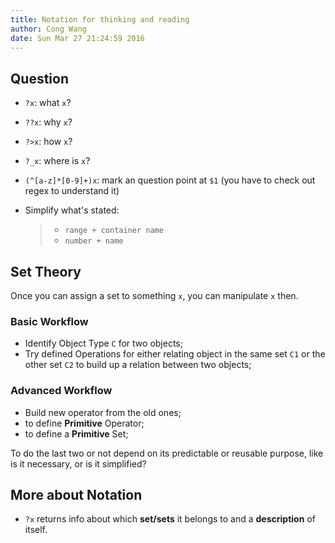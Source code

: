 ```yaml
---
title: Notation for thinking and reading
author: Cong Wang
date: Sun Mar 27 21:24:59 2016
---
```


## Question

* `?x`: what `x`?
* `??x`: why `x`?
* `?>x`: how `x`?
* `?_x`: where is `x`?
* `(^[a-z]*[0-9]+)x`: mark an question point at `$1` (you have to check out regex to
  understand it) 
* Simplify what's stated:

	> * `range + container name`
	> * `number + name`

## Set Theory

Once you can assign a set to something `x`, you can manipulate `x` then. 

### Basic Workflow

* Identify Object Type `C` for two objects;
* Try defined Operations for either relating object in the same set `C1` or the other
  set `C2` to build up a relation between two objects;

### Advanced Workflow

* Build new operator from the old ones;
* to define **Primitive** Operator;
* to define a **Primitive** Set;

To do the last two or not depend on its predictable or reusable purpose, like is it
necessary, or is it simplified?

## More about Notation

* `?x` returns info about which **set/sets** it belongs to and a **description** of
  itself.
